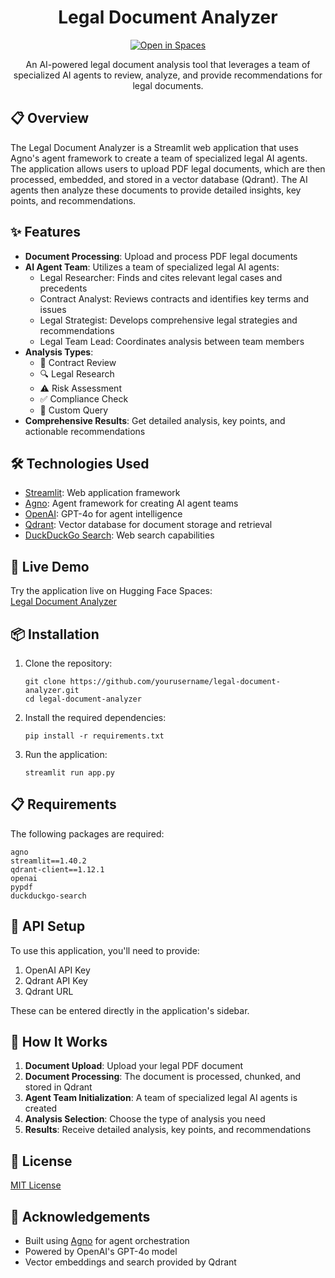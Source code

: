 <h1 align="center">Legal Document Analyzer</h1>

<p align="center">
  <a href="https://huggingface.co/spaces/soureesh1211/legal-document-analyzer">
    <img src="https://img.shields.io/badge/🤗-Open%20in%20Spaces-blue.svg" alt="Open in Spaces">
  </a>
</p>

<p align="center">An AI-powered legal document analysis tool that leverages a team of specialized AI agents to review, analyze, and provide recommendations for legal documents.</p>

<h2>📋 Overview</h2>

<p>The Legal Document Analyzer is a Streamlit web application that uses Agno's agent framework to create a team of specialized legal AI agents. The application allows users to upload PDF legal documents, which are then processed, embedded, and stored in a vector database (Qdrant). The AI agents then analyze these documents to provide detailed insights, key points, and recommendations.</p>

<h2>✨ Features</h2>

<ul>
  <li><strong>Document Processing</strong>: Upload and process PDF legal documents</li>
  <li><strong>AI Agent Team</strong>: Utilizes a team of specialized legal AI agents:
    <ul>
      <li>Legal Researcher: Finds and cites relevant legal cases and precedents</li>
      <li>Contract Analyst: Reviews contracts and identifies key terms and issues</li>
      <li>Legal Strategist: Develops comprehensive legal strategies and recommendations</li>
      <li>Legal Team Lead: Coordinates analysis between team members</li>
    </ul>
  </li>
  <li><strong>Analysis Types</strong>:
    <ul>
      <li>📑 Contract Review</li>
      <li>🔍 Legal Research</li>
      <li>⚠️ Risk Assessment</li>
      <li>✅ Compliance Check</li>
      <li>💭 Custom Query</li>
    </ul>
  </li>
  <li><strong>Comprehensive Results</strong>: Get detailed analysis, key points, and actionable recommendations</li>
</ul>

<h2>🛠️ Technologies Used</h2>

<ul>
  <li><a href="https://streamlit.io/">Streamlit</a>: Web application framework</li>
  <li><a href="https://github.com/agno-ai/agno">Agno</a>: Agent framework for creating AI agent teams</li>
  <li><a href="https://openai.com/">OpenAI</a>: GPT-4o for agent intelligence</li>
  <li><a href="https://qdrant.tech/">Qdrant</a>: Vector database for document storage and retrieval</li>
  <li><a href="https://pypi.org/project/duckduckgo-search/">DuckDuckGo Search</a>: Web search capabilities</li>
</ul>

<h2>🚀 Live Demo</h2>

<p>Try the application live on Hugging Face Spaces:<br>
<a href="https://huggingface.co/spaces/soureesh1211/legal-document-analyzer">Legal Document Analyzer</a></p>

<h2>📦 Installation</h2>

<ol>
  <li>Clone the repository:
    <pre><code>git clone https://github.com/yourusername/legal-document-analyzer.git
cd legal-document-analyzer</code></pre>
  </li>
  <li>Install the required dependencies:
    <pre><code>pip install -r requirements.txt</code></pre>
  </li>
  <li>Run the application:
    <pre><code>streamlit run app.py</code></pre>
  </li>
</ol>

<h2>📋 Requirements</h2>

<p>The following packages are required:</p>
<pre><code>agno
streamlit==1.40.2
qdrant-client==1.12.1
openai
pypdf
duckduckgo-search</code></pre>

<h2>🔑 API Setup</h2>

<p>To use this application, you'll need to provide:</p>
<ol>
  <li>OpenAI API Key</li>
  <li>Qdrant API Key</li>
  <li>Qdrant URL</li>
</ol>
<p>These can be entered directly in the application's sidebar.</p>

<h2>🧠 How It Works</h2>

<ol>
  <li><strong>Document Upload</strong>: Upload your legal PDF document</li>
  <li><strong>Document Processing</strong>: The document is processed, chunked, and stored in Qdrant</li>
  <li><strong>Agent Team Initialization</strong>: A team of specialized legal AI agents is created</li>
  <li><strong>Analysis Selection</strong>: Choose the type of analysis you need</li>
  <li><strong>Results</strong>: Receive detailed analysis, key points, and recommendations</li>
</ol>

<h2>📄 License</h2>

<p><a href="LICENSE">MIT License</a></p>

<h2>🙏 Acknowledgements</h2>

<ul>
  <li>Built using <a href="https://github.com/agno-ai/agno">Agno</a> for agent orchestration</li>
  <li>Powered by OpenAI's GPT-4o model</li>
  <li>Vector embeddings and search provided by Qdrant</li>
</ul>
